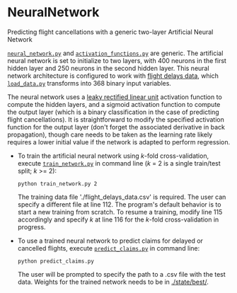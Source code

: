 # NeuralNetwork
Predicting flight cancellations with a generic two-layer Artificial Neural Network


[```neural_network.py```](neural_network.py) and 
[```activation_functions.py```](activation_functions.py) 
are generic. The artificial neural network is set to initialize to two layers, with 
400 neurons in the first hidden layer and 250 neurons in the second hidden layer.
This neural network architecture is configured to work with 
[flight delays data](https://drive.google.com/a/terminal1.co/file/d/1AkEc76q6NbqEojk3BQJEfbx-RIigDCve/), 
which [```load_data.py```](load_data.py) transforms into 368 binary input variables. 

The neural network uses a 
[leaky rectified linear unit](https://en.wikipedia.org/wiki/Rectifier_(neural_networks)#Leaky_ReLUs) 
activation function to compute the hidden layers, and a sigmoid activation function to 
compute the output layer (which is a binary classification in the case of predicting 
flight cancellations). It is straightforward to modify the specified activation function 
for the output layer (don't forget the associated derivative in back propagation), though 
care needs to be taken as the learning rate likely requires a lower initial value if 
the network is adapted to perform regression.


- To train the artificial neural network using _k_-fold cross-validation, execute 
  [```train_network.py```](train_network.py) in command line 
  (_k_ = 2 is a single train/test split; _k_ >= 2):
  ```
  python train_network.py 2
  ```
  The training data file './flight_delays_data.csv' is required. The user can specify 
  a different file at line 112. The program's default behavior is to start a new training 
  from scratch. To resume a training, modify line 115 accordingly and specify _k_ at 
  line 116 for the _k_-fold cross-validation in progress.


- To use a trained neural network to predict claims for delayed or cancelled flights, 
  execute [```predict_claims.py```](predict_claims.py) in command line:
  ```
  python predict_claims.py
  ```
  The user will be prompted to specify the path to a .csv file with the test data. 
  Weights for the trained network needs to be in [./state/best/](./state/best).
